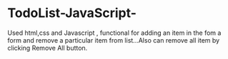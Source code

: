 # TodoList-JavaScript-
Used html,css and Javascript , functional for adding an item in the fom a form and remove a particular item from list...Also can remove all item by clicking Remove All button.
